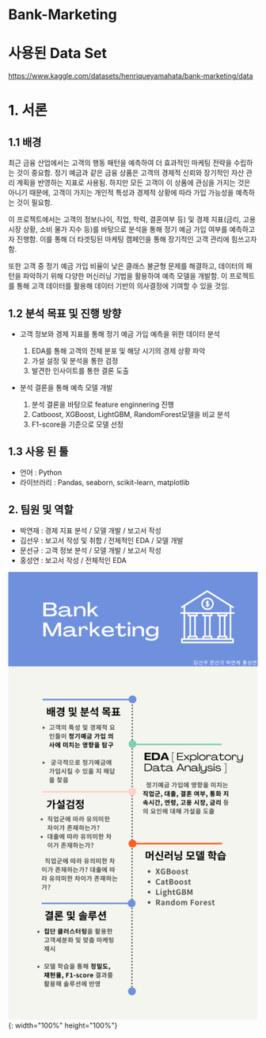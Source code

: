 # Bank-Marketing

# 사용된 Data Set
https://www.kaggle.com/datasets/henriqueyamahata/bank-marketing/data

# 1. 서론
## 1.1 배경
최근 금융 산업에서는 고객의 행동 패턴을 예측하여 더 효과적인 마케팅 전략을 수립하는 것이 중요함. 정기 예금과 같은 금융 상품은 고객의 경제적 신뢰와 장기적인 자산 관리 계획을 반영하는 지표로 사용됨. 하지만 모든 고객이 이 상품에 관심을 가지는 것은 아니기 때문에, 고객이 가지는 개인적 특성과 경제적 상황에 따라 가입 가능성을 예측하는 것이 필요함. 


이 프로젝트에서는 고객의 정보(나이, 직업, 학력, 결혼여부 등) 및 경제 지표(금리, 고용시장 상황, 소비 물가 지수 등)를 바탕으로 분석을 통해 정기 예금 가입 여부를 예측하고자 진행함. 이를 통해 더 타겟팅된 마케팅 캠페인을 통해 장기적인 고객 관리에 힘쓰고자 함.


또한 고객 중 정기 예금 가입 비율이 낮은 클래스 불균형 문제를 해결하고, 데이터의 패턴을 파악하기 위해 다양한 머신러닝 기법을 활용하여 예측 모델을 개발함. 이 프로젝트를 통해 고객 데이터를 활용해 데이터 기반의 의사결정에 기여할 수 있을 것임.
  
## 1.2 분석 목표 및 진행 방향
- 고객 정보와 경제 지표를 통해 정기 예금 가입 예측을 위한 데이터 분석
    1. EDA를 통해 고객의 전체 분포 및 해당 시기의 경제 상황 파악
    2. 가설 설정 및 분석을 통한 검정
    3. 발견한 인사이트를 통한 결론 도출
 
    
- 분석 결론을 통해 예측 모델 개발
    1. 분석 결론을 바탕으로 feature enginnering 진행
    2. Catboost, XGBoost, LightGBM, RandomForest모델을 비교 분석
    3. F1-score을 기준으로 모델 선정



## 1.3 사용 된 툴
- 언어 : Python
- 라이브러리 : Pandas, seaborn, scikit-learn, matplotlib

## 2. 팀원 및 역할
- 박연재 : 경제 지표 분석 / 모델 개발 / 보고서 작성
- 김선우 : 보고서 작성 및 취합 / 전체적인 EDA / 모델 개발
- 문선규 : 고객 정보 분석 / 모델 개발 / 보고서 작성
- 홍성연 : 보고서 작성 / 전체적인 EDA

![flowchart](https://github.com/Bank-Marketing/Bank-Marketing/blob/main/Flowchart.png?raw=true){: width="100%" height="100%"}

